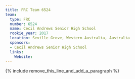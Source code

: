 ```yaml
---
title: FRC Team 6524
team:
  type: FRC
  number: 6524
  name: Cecil Andrews Senior High School
  rookie_year: 2017
  location: Seville Grove, Western Australia, Australia
  sponsors:
  - Cecil Andrews Senior High School
  links:
    Website:
---
```


{% include remove_this_line_and_add_a_paragraph %}